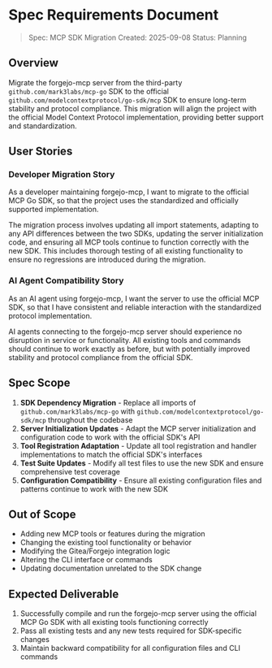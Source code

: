 # Spec Requirements Document

> Spec: MCP SDK Migration
> Created: 2025-09-08
> Status: Planning

## Overview

Migrate the forgejo-mcp server from the third-party `github.com/mark3labs/mcp-go` SDK to the official `github.com/modelcontextprotocol/go-sdk/mcp` SDK to ensure long-term stability and protocol compliance. This migration will align the project with the official Model Context Protocol implementation, providing better support and standardization.

## User Stories

### Developer Migration Story

As a developer maintaining forgejo-mcp, I want to migrate to the official MCP Go SDK, so that the project uses the standardized and officially supported implementation.

The migration process involves updating all import statements, adapting to any API differences between the two SDKs, updating the server initialization code, and ensuring all MCP tools continue to function correctly with the new SDK. This includes thorough testing of all existing functionality to ensure no regressions are introduced during the migration.

### AI Agent Compatibility Story

As an AI agent using forgejo-mcp, I want the server to use the official MCP SDK, so that I have consistent and reliable interaction with the standardized protocol implementation.

AI agents connecting to the forgejo-mcp server should experience no disruption in service or functionality. All existing tools and commands should continue to work exactly as before, but with potentially improved stability and protocol compliance from the official SDK.

## Spec Scope

1. **SDK Dependency Migration** - Replace all imports of `github.com/mark3labs/mcp-go` with `github.com/modelcontextprotocol/go-sdk/mcp` throughout the codebase
2. **Server Initialization Updates** - Adapt the MCP server initialization and configuration code to work with the official SDK's API
3. **Tool Registration Adaptation** - Update all tool registration and handler implementations to match the official SDK's interfaces
4. **Test Suite Updates** - Modify all test files to use the new SDK and ensure comprehensive test coverage
5. **Configuration Compatibility** - Ensure all existing configuration files and patterns continue to work with the new SDK

## Out of Scope

- Adding new MCP tools or features during the migration
- Changing the existing tool functionality or behavior
- Modifying the Gitea/Forgejo integration logic
- Altering the CLI interface or commands
- Updating documentation unrelated to the SDK change

## Expected Deliverable

1. Successfully compile and run the forgejo-mcp server using the official MCP Go SDK with all existing tools functioning correctly
2. Pass all existing tests and any new tests required for SDK-specific changes
3. Maintain backward compatibility for all configuration files and CLI commands

